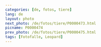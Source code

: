 ```yaml
---
categories: [de, fotos, tiere]
lang: de
layout: photo
next_photo: /de/fotos/tiere/P0000473.html
picname: P0000474
prev_photo: /de/fotos/tiere/P0000475.html
tags: [Fotofalle, Leopard]
---
```

